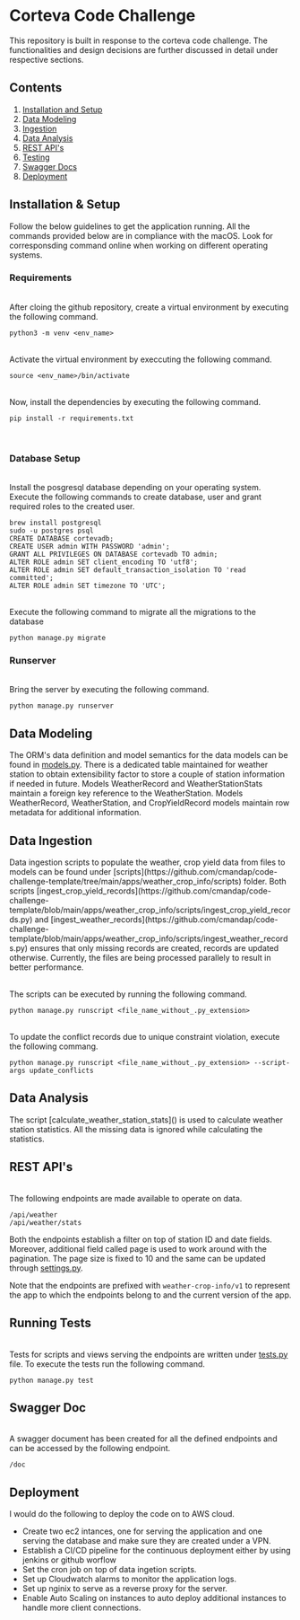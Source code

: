 # Corteva Code Challenge
This repository is built in response to the corteva code challenge. The functionalities and design decisions are further discussed in detail under respective sections.
## Contents
1. [ Installation and Setup ](#inst)
2. [ Data Modeling](#dm)
3. [ Ingestion ](#ingestion)
4. [ Data Analysis ](#da)
5. [ REST API's ](#restapi)
6. [ Testing ](#testing)
7. [ Swagger Docs](#swagger)
8. [ Deployment ](#deploy)

<a name="inst"></a>
<h2>Installation & Setup</h2>
Follow the below guidelines to get the application running. All the commands provided below are in compliance with the macOS. Look for corresponsding command online when working on different operating systems. 
<h3> Requirements </h3>

<br/>After cloing the github repository, create a virtual environment by executing the following command.

```
python3 -m venv <env_name>
```

<br/>Activate the virtual environment by execcuting the following command.
```
source <env_name>/bin/activate
```
<br/>Now, install the dependencies by executing the following command.
```
pip install -r requirements.txt
```
<br/>

<h3>Database Setup</h3>

<br/>Install the posgresql database depending on your operating system. Execute the following commands to create database, user and grant required roles to the created user.

```
brew install postgresql
sudo -u postgres psql
CREATE DATABASE cortevadb;
CREATE USER admin WITH PASSWORD 'admin';
GRANT ALL PRIVILEGES ON DATABASE cortevadb TO admin;
ALTER ROLE admin SET client_encoding TO 'utf8';
ALTER ROLE admin SET default_transaction_isolation TO 'read committed';
ALTER ROLE admin SET timezone TO 'UTC';
```

<br/>Execute the following command to migrate all the migrations to the database
```
python manage.py migrate
```

<h3>Runserver</h3>

<br/>Bring the server by executing the following command.
```
python manage.py runserver
```

<a name="dm"></a>
<h2>Data Modeling</h2>

The ORM's data definition and model semantics for the data models can be found in [models.py](https://github.com/cmandap/code-challenge-template/blob/6ed8823b97a3a5d80dbd23f54a4a764d777d4f9a/apps/weather_crop_info/models.py).
There is a dedicated table maintained for weather station to obtain extensibility factor to store a couple of station information if needed in future.
Models WeatherRecord and WeatherStationStats maintain a foreign key reference to the WeatherStation.
Models WeatherRecord, WeatherStation, and CropYieldRecord models maintain row metadata for additional information.

<a name="ingestion"></a>
<h2>Data Ingestion</h2>
Data ingestion scripts to populate the weather, crop yield data from files to models can be found under [scripts](https://github.com/cmandap/code-challenge-template/tree/main/apps/weather_crop_info/scripts) folder. Both scripts [ingest_crop_yield_records](https://github.com/cmandap/code-challenge-template/blob/main/apps/weather_crop_info/scripts/ingest_crop_yield_records.py) and [ingest_weather_records](https://github.com/cmandap/code-challenge-template/blob/main/apps/weather_crop_info/scripts/ingest_weather_records.py) ensures that only missing records are created, records are updated otherwise. Currently, the files are being processed parallely to result in better performance.

<br/>The scripts can be executed by running the following command.
```
python manage.py runscript <file_name_without_.py_extension>
```
<br/> To update the conflict records due to unique constraint violation, execute the following commang.
```
python manage.py runscript <file_name_without_.py_extension> --script-args update_conflicts
```

<a name="da"></a>
<h2>Data Analysis</h2>
The script [calculate_weather_station_stats]() is used to calculate weather station statistics. All the missing data is ignored while calculating the statistics.

<a name="restapi"></a>
<h2>REST API's</h2>

<br/>The following endpoints are made available to operate on data.
```
/api/weather
/api/weather/stats
```

Both the endpoints establish a filter on top of station ID and date fields. Moreover, additional field called page is used to work around with the pagination. The page size is fixed to 10 and the same can be updated through [settings.py](https://github.com/cmandap/code-challenge-template/blob/main/django_project/settings.py).

Note that the endpoints are prefixed with ``` weather-crop-info/v1 ``` to represent the app to which the endpoints belong to and the current version of the app.

<a name="testing"></a>
<h2>Running Tests</h2>

<br/>Tests for scripts and views serving the endpoints are written under [tests.py](https://github.com/cmandap/code-challenge-template/blob/main/apps/weather_crop_info/tests.py) file. To execute the tests run the following command.
```
python manage.py test
```

<a name="swagger"></a>
<h2>Swagger Doc</h2>

<br/> A swagger document has been created for all the defined endpoints and can be accessed by the following endpoint.
```
/doc
```

<a name="deploy"></a>
<h2>Deployment</h2>

I would do the following to deploy the code on to AWS cloud.
* Create two ec2 intances, one for serving the application and one serving the database and make sure they are created under a VPN.
* Establish a CI/CD pipeline for the continuous deployment either by using jenkins or github worflow
* Set the cron job on top of data ingetion scripts.
* Set up Cloudwatch alarms to monitor the application logs.
* Set up nginix to serve as a reverse proxy for the server.
* Enable Auto Scaling on instances to auto deploy additional instances to handle more client connections.



